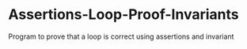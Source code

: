 # Assertions-Loop-Proof-Invariants
Program to prove that a loop is correct using assertions and invariant
